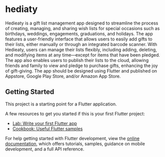 # hediaty

Hedieaty is a gift list management app designed to streamline the process of creating, managing, and sharing wish lists for special occasions such as birthdays, weddings, engagements, graduations, and holidays. The app features a user-friendly interface that allows users to easily add gifts to their lists, either manually or through an integrated barcode scanner. With Hedieaty, users can manage their lists flexibly, including adding, deleting, and modifying items at any time—except for items that have been pledged. The app also enables users to publish their lists to the cloud, allowing friends and family to view and pledge to purchase gifts, enhancing the joy of gift-giving. The app should be designed using Flutter and published on Appstore, Google Play Store, and/or Amazon App Store.
## Getting Started

This project is a starting point for a Flutter application.

A few resources to get you started if this is your first Flutter project:

- [Lab: Write your first Flutter app](https://docs.flutter.dev/get-started/codelab)
- [Cookbook: Useful Flutter samples](https://docs.flutter.dev/cookbook)

For help getting started with Flutter development, view the
[online documentation](https://docs.flutter.dev/), which offers tutorials,
samples, guidance on mobile development, and a full API reference.
